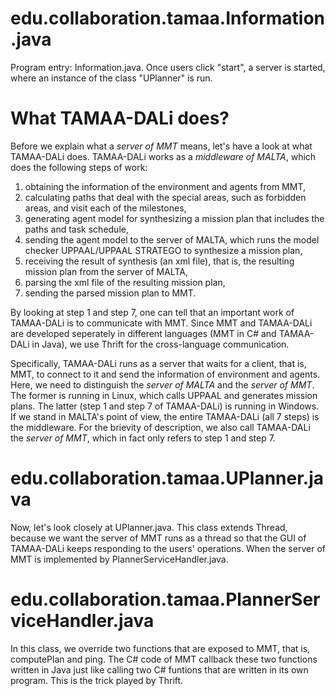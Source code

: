 # edu.collaboration.tamaa.Information.java
Program entry: Information.java. Once users click "start", a server is started, where an instance of the class "UPlanner" is run.

# What TAMAA-DALi does?
Before we explain what a *server of MMT* means, let's have a look at what TAMAA-DALi does. TAMAA-DALi works as a *middleware of MALTA*, which does the following steps of work:

1. obtaining the information of the environment and agents from MMT, 
2. calculating paths that deal with the special areas, such as forbidden areas, and visit each of the milestones,
3. generating agent model for synthesizing a mission plan that includes the paths and task schedule,
4. sending the agent model to the server of MALTA, which runs the model checker UPPAAL/UPPAAL STRATEGO to synthesize a mission plan,
5. receiving the result of synthesis (an xml file), that is, the resulting mission plan from the server of MALTA,
6. parsing the xml file of the resulting mission plan, 
7. sending the parsed mission plan to MMT.

By looking at step 1 and step 7, one can tell that an important work of TAMAA-DALi is to communicate with MMT. Since MMT and TAMAA-DALi are developed seperately in different languages (MMT in C# and TAMAA-DALi in Java), we use Thrift for the cross-language communication.

Specifically, TAMAA-DALi runs as a server that waits for a client, that is, MMT, to connect to it and send the information of environment and agents. Here, we need to distinguish the *server of MALTA* and the *server of MMT*. The former is running in Linux, which calls UPPAAL and generates mission plans. The latter (step 1 and step 7 of TAMAA-DALi) is running in Windows. If we stand in MALTA's point of view, the entire TAMAA-DALi (all 7 steps) is the middleware. For the brievity of description, we also call TAMAA-DALi the *server of MMT*, which in fact only refers to step 1 and step 7.

# edu.collaboration.tamaa.UPlanner.java
Now, let's look closely at UPlanner.java. This class extends Thread, because we want the server of MMT runs as a thread so that the GUI of TAMAA-DALi keeps responding to the users' operations. When the server of MMT is implemented by PlannerServiceHandler.java.

# edu.collaboration.tamaa.PlannerServiceHandler.java
In this class, we override two functions that are exposed to MMT, that is, computePlan and ping. The C# code of MMT callback these two functions written in Java just like calling two C# funtions that are written in its own program. This is the trick played by Thrift.
